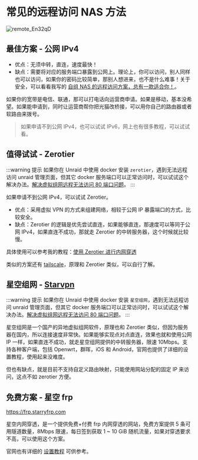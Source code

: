 # 常见的远程访问 NAS 方法

![remote_En32qD](https://img-1255332810.cos.ap-chengdu.myqcloud.com/remote_En32qD.jpg)

## 最佳方案 - 公网 IPv4

- 优点：无须中转，直连，速度最快！
- 缺点：需要将对应的服务端口暴露到公网上。理论上，你可以访问，别人同样也可以访问，如果你的密码比较简单，那别人想进来，也不是什么难事！关于安全，可以看看我写的 [自组 NAS 的远程访问方案，总有一款适合你！](https://slarker.me/remote-nas/)。

如果你的宽带是电信、联通，那可以打电话向运营商申请。如果是移动，基本没希望。如果能申请到，同时让运营商帮你把光猫改桥接，可以用你自己的路由器或者软路由来拨号。

> 如果申请不到公网 IPv4，也可以试试 IPv6，网上也有很多教程，可以试试看。

## 值得试试 - Zerotier

:::warning 提示
如果你在 Unraid 中使用 docker 安装 `zerotier`，遇到无法远程访问 unraid 管理页面，但其它 docker 服务端口可以正常访问时，可以试试这个解决办法。[解决虚拟组网远程无法访问 80 端口问题](/unraid/remote.md)。
:::

如果申请不到公网 IPv4，可以试试 Zerotier。

- 优点：采用虚拟 VPN 的方式来组建网络，相较于公网 IP 暴露端口的方式，比较安全。
- 缺点：Zerotier 的逻辑是优先尝试直连，如果能够直连，那速度可以等同于公网 IPv4，如果直连不成功，那就走 Zerotier 的中转服务器，这个时候就比较慢。

具体使用可以参考我的教程：[使用 Zerotier 进行内网穿透](https://slarker.me/zerotier)

类似的方案还有 [tailscale](https://tailscale.com/)，原理和 Zerotier 类似，可以自行了解。

## 星空组网 - [Starvpn](https://starvpn.cn/)

:::warning 提示
如果你在 Unraid 中使用 docker 安装 `星空组网`，遇到无法远程访问 unraid 管理页面，但其它 docker 服务端口可以正常访问时，可以试试这个解决办法。[解决虚拟组网远程无法访问 80 端口问题](/unraid/remote.md)。
:::

星空组网是一个国产的异地虚拟组网软件，原理也和 Zerotier 类似，但因为服务器在国内，所以连接速度非常快。如果能够实现点对点直连，效果也就和使用公网 IP 一样，如果直连不成功，就走星空组网提供的中转服务器，限速 10Mbps。支持各种客户端，包括 Openwrt，群晖，iOS 和 Android，官网也提供了详细的设置教程，使用起来没难度。

但也有缺点，就是目前不支持自定义路由映射，只能使用网站分配的固定 IP 来访问，这点不如 zerotier 方便。

## 免费方案 - 星空 frp

https://frp.starryfrp.com

星空内网穿透，是一个提供免费+付费 frp 内网穿透的网站，免费方案提供 5 条可用隧道数量，8Mbps 限速，每日签到获取 1 ~ 10 GiB 随机流量，如果对穿透要求不高，可以使用这个方案。

官网也有详细的 [设置教程](https://doc.starryfrp.com/#/app/synology) 可供参考。

<!-- ## 付费方案 - NPS

NPS 是我用开源的 NPS 服务搭建的中转服务器，提供给上述几种方案都无法满足需求的用户。所有购买 NAS 的用户都可以免费使用 1 年的中转服务。支持 Unraid、群晖。

因为服务器资源有限，中转服务带宽限速 10Mbps，支持最多 10 个映射数量，延迟大约在 100ms 左右。远程管理 BT 下载任务，传一些小文件没什么问题，支持 HTTPS 自定义域名访问（*.mynas.chat）。

如果觉得服务不错，到期后可续费购买，续费价格 99 元/年。

如果觉得带宽不够用，也可以联系我定制套餐。 -->